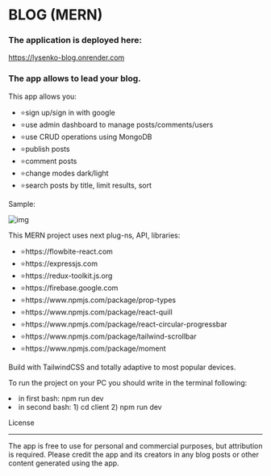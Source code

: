 # BLOG (MERN)

### The application is deployed here:

https://lysenko-blog.onrender.com

### The app allows to lead your blog.

<p>This app allows you:</p>
<ul>
<li>⭐sign up/sign in with google</li>
<li>⭐use admin dashboard to manage posts/comments/users</li>
<li>⭐use CRUD operations using MongoDB</li>
<li>⭐publish posts</li>
<li>⭐comment posts</li>
<li>⭐change modes dark/light</li>
<li>⭐search posts by title, limit results, sort</li>
</ul>

<p>Sample:</p>

![img](https://github.com/user-attachments/assets/16ba9372-3043-4dbf-9050-3d816305a155)

<p>This MERN project uses next plug-ns, API, libraries:</p>
<ul>
<li>⭐https://flowbite-react.com</li>
<li>⭐https://expressjs.com</li>
<li>⭐https://redux-toolkit.js.org</li>
<li>⭐https://firebase.google.com</li>
<li>⭐https://www.npmjs.com/package/prop-types</li>
<li>⭐https://www.npmjs.com/package/react-quill</li>
<li>⭐https://www.npmjs.com/package/react-circular-progressbar</li>
<li>⭐https://www.npmjs.com/package/tailwind-scrollbar</li>
<li>⭐https://www.npmjs.com/package/moment</li>
</ul>

<p>Build with TailwindCSS and totally adaptive to most popular devices.</p>

<p>To run the project on your PC you should write in the terminal following:</p>
<li>in first bash: npm run dev</li>
<li>in second bash: 1) cd client 2) npm run dev</li>

License

<hr>
The app is free to use for personal and commercial purposes, but attribution is required. Please credit the app and its creators in any blog posts or other content generated using the app.
